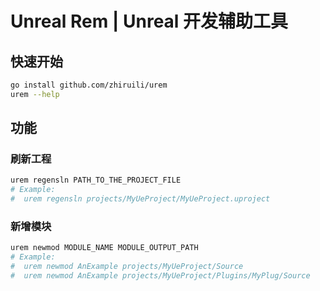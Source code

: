 # Unreal Rem | Unreal 开发辅助工具

## 快速开始

```bash
go install github.com/zhiruili/urem
urem --help
```

## 功能

### 刷新工程

```bash
urem regensln PATH_TO_THE_PROJECT_FILE
# Example:
#  urem regensln projects/MyUeProject/MyUeProject.uproject
```

### 新增模块

```bash
urem newmod MODULE_NAME MODULE_OUTPUT_PATH
# Example:
#  urem newmod AnExample projects/MyUeProject/Source
#  urem newmod AnExample projects/MyUeProject/Plugins/MyPlug/Source
```
